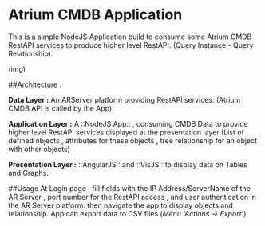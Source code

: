 # Atrium CMDB Application

This is a simple NodeJS Application build to consume some Atrium CMDB RestAPI services to produce higher level RestAPI. (Query Instance - Query Relationship).

(img)

##Architecture :

**Data Layer :** An ARServer platform providing RestAPI services. (Atrium CMDB API is called by the App).

**Application Layer :** A ::NodeJS App:: , consuming CMDB Data to provide higher level RestAPI services displayed at the presentation layer (List of defined objects , attributes for these objects , tree relationship for an object with other objects)

**Presentation Layer :** ::AngularJS:: and ::VisJS:: to display data on Tables and Graphs.

##Usage
At Login page , fill fields with the IP Address/ServerName of the AR Server , port number for the RestAPI access , and user authentication in the AR Server platform. then navigate the app to display objects and relationship.
App can export data to CSV files (*Menu ‘Actions -> Export’*)


